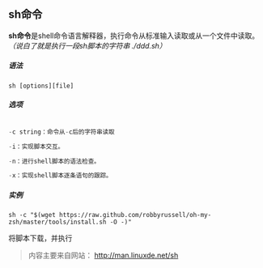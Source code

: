 ## sh命令

**sh命令**是shell命令语言解释器，执行命令从标准输入读取或从一个文件中读取。*（说白了就是执行一段sh脚本的字符串 ./ddd.sh）*

##### 语法

`sh [options][file]`

##### 选项

```java

-c string：命令从-c后的字符串读取

-i：实现脚本交互。

-n：进行shell脚本的语法检查。

-x：实现shell脚本逐条语句的跟踪。

```

##### 实例

`sh -c "$(wget https://raw.github.com/robbyrussell/oh-my-zsh/master/tools/install.sh -O -)"`

将脚本下载，并执行

> 内容主要来自网站： http://man.linuxde.net/sh

